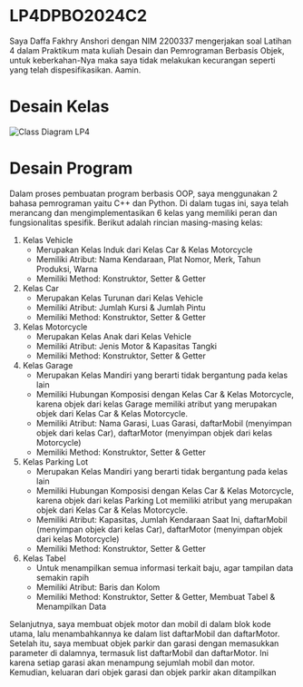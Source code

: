 # LP4DPBO2024C2

Saya Daffa Fakhry Anshori dengan NIM 2200337 mengerjakan soal Latihan 4 dalam Praktikum mata kuliah Desain dan Pemrograman Berbasis Objek, 
untuk keberkahan-Nya maka saya tidak melakukan kecurangan seperti yang telah dispesifikasikan. Aamin.

# Desain Kelas
![Class Diagram LP4](https://github.com/daffahag123/LP4DPBO2024C2/assets/135239333/a722674b-a23b-41d8-8931-edf991ff35ec)

# Desain Program
Dalam proses pembuatan program berbasis OOP, saya menggunakan 2 bahasa pemrograman yaitu C++ dan Python. Di dalam tugas ini, saya telah merancang dan mengimplementasikan 6 kelas yang memiliki peran dan fungsionalitas spesifik. Berikut adalah rincian masing-masing kelas:
1. Kelas Vehicle
   - Merupakan Kelas Induk dari Kelas Car & Kelas Motorcycle
   - Memiliki Atribut: Nama Kendaraan, Plat Nomor, Merk, Tahun Produksi, Warna
   - Memiliki Method: Konstruktor, Setter & Getter
3. Kelas Car
   - Merupakan Kelas Turunan dari Kelas Vehicle
   - Memiliki Atribut: Jumlah Kursi & Jumlah Pintu
   - Memiliki Method: Konstruktor, Setter & Getter
4. Kelas Motorcycle
   - Merupakan Kelas Anak dari Kelas Vehicle
   - Memiliki Atribut: Jenis Motor & Kapasitas Tangki
   - Memiliki Method: Konstruktor, Setter & Getter
5. Kelas Garage
   - Merupakan Kelas Mandiri yang berarti tidak bergantung pada kelas lain
   - Memiliki Hubungan Komposisi dengan Kelas Car & Kelas Motorcycle, karena objek dari kelas Garage memiliki atribut yang merupakan objek dari Kelas Car & Kelas Motorcycle.
   - Memiliki Atribut: Nama Garasi, Luas Garasi, daftarMobil (menyimpan objek dari kelas Car), daftarMotor (menyimpan objek dari kelas Motorcycle)
   - Memiliki Method: Konstruktor, Setter & Getter
6. Kelas Parking Lot
   - Merupakan Kelas Mandiri yang berarti tidak bergantung pada kelas lain
   - Memiliki Hubungan Komposisi dengan Kelas Car & Kelas Motorcycle, karena objek dari kelas Parking Lot memiliki atribut yang merupakan objek dari Kelas Car & Kelas Motorcycle.
   - Memiliki Atribut: Kapasitas, Jumlah Kendaraan Saat Ini, daftarMobil (menyimpan objek dari kelas Car), daftarMotor (menyimpan objek dari kelas Motorcycle)
   - Memiliki Method: Konstruktor, Setter & Getter
7. Kelas Tabel
   - Untuk menampilkan semua informasi terkait baju, agar tampilan data semakin rapih
   - Memiliki Atribut: Baris dan Kolom
   - Memiliki Method: Konstruktor, Setter & Getter, Membuat Tabel & Menampilkan Data
    
Selanjutnya, saya membuat objek motor dan mobil di dalam blok kode utama, lalu menambahkannya ke dalam list daftarMobil dan daftarMotor. 
Setelah itu, saya membuat objek parkir dan garasi dengan memasukkan parameter di dalamnya, termasuk list daftarMobil dan daftarMotor. Ini karena setiap garasi akan menampung sejumlah mobil dan motor.
Kemudian, keluaran dari objek garasi dan objek parkir akan ditampilkan
